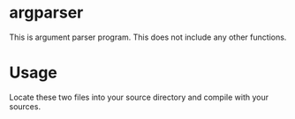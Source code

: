 # argparser
This is argument parser program. This does not include any other functions.
# Usage
Locate these two files into your source directory and compile with your sources.
